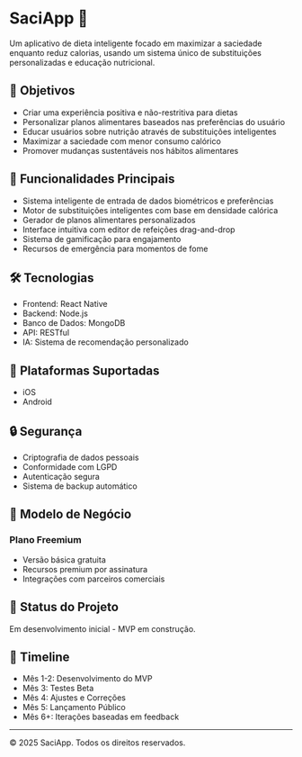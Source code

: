 # SaciApp 🥗

Um aplicativo de dieta inteligente focado em maximizar a saciedade enquanto reduz calorias, usando um sistema único de substituições personalizadas e educação nutricional.

## 🎯 Objetivos

- Criar uma experiência positiva e não-restritiva para dietas
- Personalizar planos alimentares baseados nas preferências do usuário
- Educar usuários sobre nutrição através de substituições inteligentes
- Maximizar a saciedade com menor consumo calórico
- Promover mudanças sustentáveis nos hábitos alimentares

## 🚀 Funcionalidades Principais

- Sistema inteligente de entrada de dados biométricos e preferências
- Motor de substituições inteligentes com base em densidade calórica
- Gerador de planos alimentares personalizados
- Interface intuitiva com editor de refeições drag-and-drop
- Sistema de gamificação para engajamento
- Recursos de emergência para momentos de fome

## 🛠️ Tecnologias

- Frontend: React Native
- Backend: Node.js
- Banco de Dados: MongoDB
- API: RESTful
- IA: Sistema de recomendação personalizado

## 📱 Plataformas Suportadas

- iOS
- Android

## 🔒 Segurança

- Criptografia de dados pessoais
- Conformidade com LGPD
- Autenticação segura
- Sistema de backup automático

## 💼 Modelo de Negócio

### Plano Freemium
- Versão básica gratuita
- Recursos premium por assinatura
- Integrações com parceiros comerciais

## 🚧 Status do Projeto

Em desenvolvimento inicial - MVP em construção.

## 📅 Timeline

- Mês 1-2: Desenvolvimento do MVP
- Mês 3: Testes Beta
- Mês 4: Ajustes e Correções
- Mês 5: Lançamento Público
- Mês 6+: Iterações baseadas em feedback

---

© 2025 SaciApp. Todos os direitos reservados.
